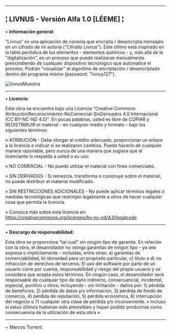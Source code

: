 --------------------------------------------------------
¦ LIVNUS - Versión Alfa 1.0 [LÉEME] ¦
--------------------------------------------------------

• **Información general:**

"Livnus" es una aplicación de consola que encripta / desencripta mensajes en un cifrado de mi autoría ("Cifrado Livnus"). Este último está inspirado en la tabla periódica de los elementos - elementos químicos - y, más allá de la "digitalización", es un proceso que puede realizarse manualmente prescindiendo de cualquier dispositivo tecnológico que automatice el proceso. Podrán "visualizar" el algoritmo de encriptación / desencriptado dentro del programa mismo (password: "livnus127").

![livnusMuestra](https://user-images.githubusercontent.com/101758311/195215701-8b9cca9f-489c-4aac-820b-b5f880ec75ab.png)

--------------------------------------------------------

• **Licencia:**

Esta obra se encuentra bajo una Licencia "Creative Commons Atribución/Reconocimiento-NoComercial-SinDerivados 4.0 Internacional (CC BY-NC-ND 4.0)". En pocas palabras, usted es libre de COPIAR y REDISTRIBUIR el material - en cualquier medio y formato - bajo los siguientes términos:

» ATRIBUCIÓN - Debe otorgar el crédito adecuado, proporcionar un enlace a la licencia e indicar si se realizaron cambios. Puede hacerlo de cualquier manera razonable, pero nunca de una manera que sugiera que el licenciante lo respalda a usted o su uso.

» NO COMERCIAL - No puede utilizar el material con fines comerciales.

» SIN DERIVADOS - Si remezcla, transforma o construye sobre el material; no puede distribuir el material modificado.

» SIN RESTRICCIONES ADICIONALES - No puede aplicar términos legales o medidas tecnológicas que restrinjan legalmente a otros de hacer cualquier cosa que permita la licencia.

» Conozca más sobre esta licencia en: https://creativecommons.org/licenses/by-nc-nd/4.0/legalcode

--------------------------------------------------------

• **Descargo de responsabilidad:**

Esta obra se proporciona "tal cual" sin ningún tipo de garantía. En relación con la obra, el desarrollador no otorga garantías de ningún tipo - ya sea expresa o implícitamente - incluidas, entre otras: a) garantías de comerciabilidad, b) idoneidad para un propósito particular, c) título o d) no infracción de derechos de terceros. El uso del software por parte de un usuario corre por cuenta, responsabilidad y riesgo del propio usuario y se considera que acepta estos términos. En ningún caso, el desarrollador será responsable de cualquier tipo de daño indirecto, consecuencial, incidental, especial, punitivo u otros; incluyendo - sin limitación - daños por: 1) pérdida de beneficios, 2) pérdida de datos y/o información, 3) pérdida de fondo de comercio, 4) pérdida de reputación, 5) pérdida económica, 6) interrupción del negocio o 7) cualquier otra clase de pérdida y/o inconveniente. « Incluso si estos últimos hubieran sido previsibles y hayan podido producirse como consecuencia de la utilización de esta obra ».

--------------------------------------------------------

~ Marcos Torrent.
